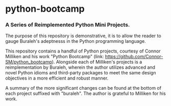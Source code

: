 # python-bootcamp
### A Series of Reimplemented Python Mini Projects.

The purpose of this repository is demonstrative, it is to allow the reader to gauge Buraleh's adeptnesss in the Python programming language.

This repository contains a handful of Python projects, courtesy of Connor Milliken and his work "Python Bootcamp" (link: https://github.com/Connor-SM/python_bootcamp). Alongside each of Milliken's projects is a reimplementation by Buraleh, wherein the author utilizes advanced and novel Python idioms and third-party packages to meet the same design objectives in a more efficient and robust manner.

A summary of the more significant changes can be found at the bottom of each project suffixed with "buraleh". The author is grateful to Milliken for his work.
